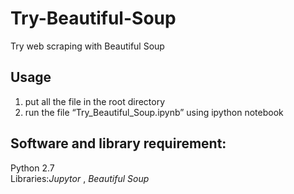 # Try-Beautiful-Soup
Try web scraping with Beautiful Soup 

## Usage 
1. put all the file in the root directory 
2. run the file “Try_Beautiful_Soup.ipynb” using ipython notebook



## Software and library requirement:
Python 2.7    
Libraries:_Jupytor_ , _Beautiful Soup_
